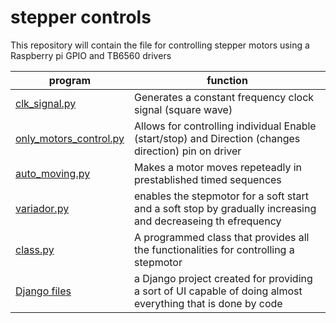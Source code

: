 # stepper controls

This repository will contain the file for controlling stepper motors using a Raspberry pi GPIO and TB6560 drivers

|program|function|
|---|---|
|[clk_signal.py](https://github.com/kelvinutp/stepper-control/blob/main/clock_signal.py)|Generates a constant frequency clock signal (square wave)|
|[only_motors_control.py](https://github.com/kelvinutp/stepper-control/blob/main/only_motors_control.py)|Allows for controlling individual Enable (start/stop) and Direction (changes direction) pin on driver|
|[auto_moving.py](https://github.com/kelvinutp/stepper-control/blob/main/auto_moving.py)|Makes a motor moves repeteadly in prestablished timed sequences|
|[variador.py](https://github.com/kelvinutp/stepper-control/blob/main/variaddor.py)|enables the stepmotor for a soft start and a soft stop by gradually increasing and decreaseing th efrequency|
|[class.py](https://github.com/kelvinutp/stepper-control/blob/main/class.py)|A programmed class that provides all the functionalities for controlling a stepmotor|
|[Django files](https://github.com/kelvinutp/stepper-control/tree/main/django%20files)|a Django project created for providing a sort of UI capable of doing almost everything that is done by code|
